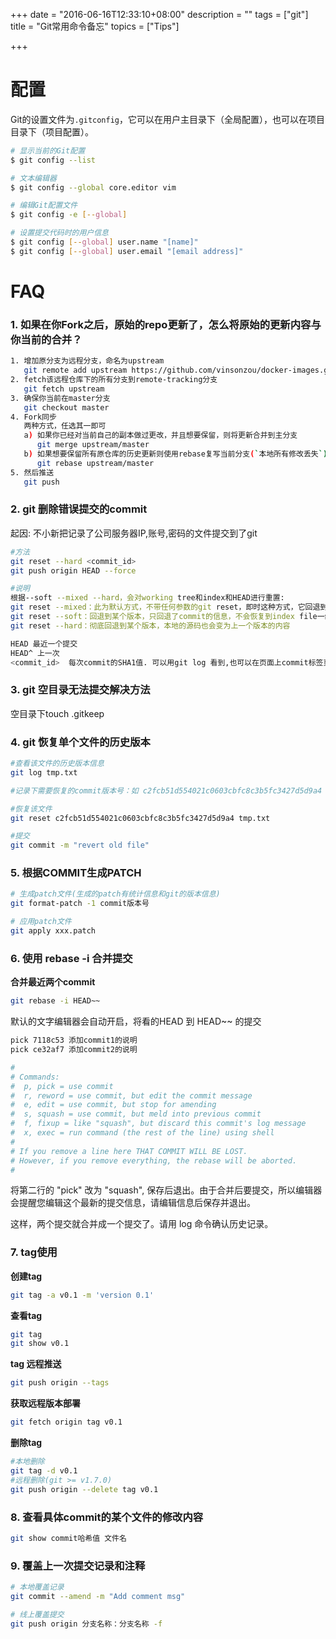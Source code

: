 +++
date = "2016-06-16T12:33:10+08:00"
description = ""
tags = ["git"]
title = "Git常用命令备忘"
topics = ["Tips"]

+++

# 配置

Git的设置文件为`.gitconfig`，它可以在用户主目录下（全局配置），也可以在项目目录下（项目配置）。

```sh
# 显示当前的Git配置
$ git config --list

# 文本编辑器
$ git config --global core.editor vim

# 编辑Git配置文件
$ git config -e [--global]

# 设置提交代码时的用户信息
$ git config [--global] user.name "[name]"
$ git config [--global] user.email "[email address]"
```

# FAQ

### 1. 如果在你Fork之后，原始的repo更新了，怎么将原始的更新内容与你当前的合并？

```sh
1. 增加原分支为远程分支，命名为upstream
   git remote add upstream https://github.com/vinsonzou/docker-images.git
2. fetch该远程仓库下的所有分支到remote-tracking分支
   git fetch upstream
3. 确保你当前在master分支
   git checkout master
4. Fork同步
   两种方式，任选其一即可
   a) 如果你已经对当前自己的副本做过更改，并且想要保留，则将更新合并到主分支
      git merge upstream/master
   b) 如果想要保留所有原仓库的历史更新则使用rebase复写当前分支(`本地所有修改丢失`)
      git rebase upstream/master
5. 然后推送
   git push
```

### 2. git 删除错误提交的commit

起因: 不小新把记录了公司服务器IP,账号,密码的文件提交到了git

```sh
#方法
git reset --hard <commit_id>
git push origin HEAD --force

#说明
根据--soft --mixed --hard，会对working tree和index和HEAD进行重置:
git reset --mixed：此为默认方式，不带任何参数的git reset，即时这种方式，它回退到某个版本，只保留源码，回退commit和index信息
git reset --soft：回退到某个版本，只回退了commit的信息，不会恢复到index file一级。如果还要提交，直接commit即可
git reset --hard：彻底回退到某个版本，本地的源码也会变为上一个版本的内容

HEAD 最近一个提交
HEAD^ 上一次
<commit_id>  每次commit的SHA1值. 可以用git log 看到,也可以在页面上commit标签页里找到.
```

### 3. git 空目录无法提交解决方法

空目录下touch .gitkeep

### 4. git 恢复单个文件的历史版本

```sh
#查看该文件的历史版本信息
git log tmp.txt

#记录下需要恢复的commit版本号：如 c2fcb51d554021c0603cbfc8c3b5fc3427d5d9a4

#恢复该文件
git reset c2fcb51d554021c0603cbfc8c3b5fc3427d5d9a4 tmp.txt

#提交
git commit -m "revert old file"
```

### 5. 根据COMMIT生成PATCH

```sh
# 生成patch文件(生成的patch有统计信息和git的版本信息)
git format-patch -1 commit版本号

# 应用patch文件
git apply xxx.patch
```

### 6. 使用 rebase -i 合并提交

**合并最近两个commit**
```sh
git rebase -i HEAD~~
```

默认的文字编辑器会自动开启，将看的HEAD 到 HEAD~~ 的提交

```sh
pick 7118c53 添加commit1的说明
pick ce32af7 添加commit2的说明

#
# Commands:
#  p, pick = use commit
#  r, reword = use commit, but edit the commit message
#  e, edit = use commit, but stop for amending
#  s, squash = use commit, but meld into previous commit
#  f, fixup = like "squash", but discard this commit's log message
#  x, exec = run command (the rest of the line) using shell
#
# If you remove a line here THAT COMMIT WILL BE LOST.
# However, if you remove everything, the rebase will be aborted.
#
```

将第二行的 "pick" 改为 "squash", 保存后退出。由于合并后要提交，所以编辑器会提醒您编辑这个最新的提交信息，请编辑信息后保存并退出。

这样，两个提交就合并成一个提交了。请用 log 命令确认历史记录。

### 7. tag使用
**创建tag**

```sh
git tag -a v0.1 -m 'version 0.1'
```

**查看tag**

```sh
git tag
git show v0.1
```

**tag 远程推送**

```sh
git push origin --tags
```

**获取远程版本部署**

```sh
git fetch origin tag v0.1
```

**删除tag**

```sh
#本地删除
git tag -d v0.1
#远程删除(git >= v1.7.0)
git push origin --delete tag v0.1
```

### 8. 查看具体commit的某个文件的修改内容
```sh
git show commit哈希值 文件名
```

### 9. 覆盖上一次提交记录和注释
```sh
# 本地覆盖记录
git commit --amend -m "Add comment msg"

# 线上覆盖提交
git push origin 分支名称：分支名称 -f
```
